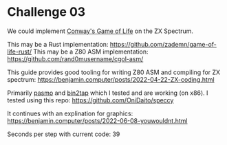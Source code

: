 # Challenge 03

We could implement [Conway's Game of Life](https://en.wikipedia.org/wiki/Conway%27s_Game_of_Life) on the ZX Spectrum.

This may be a Rust implementation: https://github.com/zademn/game-of-life-rust/
This may be a Z80 ASM implementation: https://github.com/rand0musername/cgol-asm/

This guide provides good tooling for writing Z80 ASM and compiling for ZX spectrum:
https://benjamin.computer/posts/2022-04-22-ZX-coding.html

Primarily [pasmo](https://pasmo.speccy.org/) and [bin2tap](https://sourceforge.net/p/zxspectrumutils/wiki/bin2tap/) which I tested and are working (on x86). I tested using this repo: https://github.com/OniDaito/speccy


It continues with an explination for graphics:
https://benjamin.computer/posts/2022-06-08-youwouldnt.html

Seconds per step with current code:
39